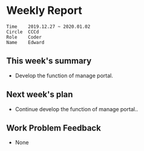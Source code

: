 # Weekly Report 
```
Time	2019.12.27 ~ 2020.01.02
Circle	CCCd
Role	Coder
Name	Edward
```
## This week's summary
- Develop the function of manage portal.

## Next week's plan

- Continue develop the function of manage portal..


## Work Problem Feedback
- None

